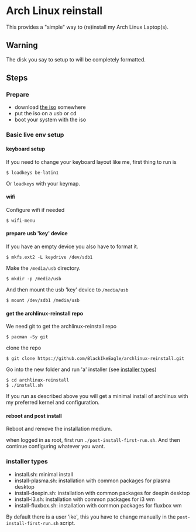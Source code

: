 Arch Linux reinstall
====================

This provides a "simple" way to (re)install my Arch Linux Laptop(s).

## Warning

The disk you say to setup to will be completely formatted.

## Steps

### Prepare

- download [the iso](https://www.archlinux.org/download/) somewhere
- put the iso on a usb or cd
- boot your system with the iso

### Basic live env setup

#### keyboard setup

If you need to change your keyboard layout like me, first thing to run is

```
$ loadkeys be-latin1
```

Or `loadkeys` with your keymap.

#### wifi

Configure wifi if needed

```
$ wifi-menu
```
#### prepare usb 'key' device

If you have an empty device you also have to format it.

```
$ mkfs.ext2 -L keydrive /dev/sdb1
```

Make the `/media/usb` directory.

```
$ mkdir -p /media/usb
```

And then mount the usb 'key' device to `/media/usb`

```
$ mount /dev/sdb1 /media/usb
```

#### get the archlinux-reinstall repo

We need git to get the archlinux-reinstall repo

```
$ pacman -Sy git
```

clone the repo

```
$ git clone https://github.com/BlackIkeEagle/archlinux-reinstall.git
```

Go into the new folder and run 'a' installer (see [installer types](#installer-types))

```
$ cd archlinux-reinstall
$ ./install.sh
```

If you run as described above you will get a minimal install of archlinux with my preferred kernel and configuration.

#### reboot and post install

Reboot and remove the installation medium.

when logged in as root, first run `./post-install-first-run.sh`. And then continue configuring whatever you want.

### installer types

- install.sh: minimal install
- install-plasma.sh: installation with common packages for plasma desktop
- install-deepin.sh: installation with common packages for deepin desktop
- install-i3.sh: installation with common packages for i3 wm
- install-fluxbox.sh: installation with common packages for fluxbox wm

By default there is a user 'ike', this you have to change manually in the `post-install-first-run.sh` script.
